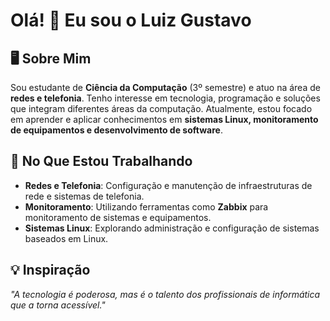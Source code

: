 # Olá! 👋 Eu sou o Luiz Gustavo

## 🖥️ Sobre Mim
Sou estudante de **Ciência da Computação** (3º semestre) e atuo na área de **redes e telefonia**. Tenho interesse em tecnologia, programação e soluções que integram diferentes áreas da computação. Atualmente, estou focado em aprender e aplicar conhecimentos em **sistemas Linux, monitoramento de equipamentos e desenvolvimento de software**.

## 🚀 No Que Estou Trabalhando
- **Redes e Telefonia**: Configuração e manutenção de infraestruturas de rede e sistemas de telefonia.
- **Monitoramento**: Utilizando ferramentas como **Zabbix** para monitoramento de sistemas e equipamentos.
- **Sistemas Linux**: Explorando administração e configuração de sistemas baseados em Linux.

## 💡 Inspiração
*"A tecnologia é poderosa, mas é o talento dos profissionais de informática que a torna acessível."*
